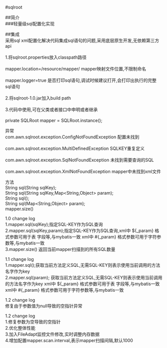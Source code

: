 #sqlroot  

##简介  
###轻量级sql配置化实现  

##集成  
采用sql xml配置化解决代码集成sql语句的问题,采用底层原生开发,无依赖第三方api<br/>  
1.将sqlroot.properties放入classpath路径<br/>  
mapper.location=/resource/mapper/ mapper映射文件位置,不限制命名<br/>  
mapper.logger=true 是否打印sql语句,调试时候建议打开,会打印出执行的完整sql语句<br/>   
2.将sqlroot-1.0.jar加入build path<br/>  
3.代码中使用,可在父类或者接口中申明或者继承<br/>  
private SQLRoot mapper = SQLRoot.instance();<br/>  

异常<br/>
com.awn.sqlroot.exception.ConfigNotFoundException 配置未找到<br/>  
com.awn.sqlroot.exception.MultiDefinedException SQLKEY重复定义<br/>  
com.awn.sqlroot.exception.SqlNotFoundException 未找到需要查询的SQL<br/>  
com.awn.sqlroot.exception.XmlNotFoundException mapper中未找到xml文件<br/>  

方法  
String sql(String sqlKey);  
String sql(String sqlKey,Map<String,Object> param);  
String sql();  
String sql(Map<String,Object> param);  
mapper.size()  


1.0 change log  
1.mapper.sql(sqlKey);指定SQL-KEY作为SQL查询  
2.mapper.sql(sqlKey,param);指定SQL-KEY作为SQL查询,xml中 ${_param} 格式参数可用于表 字段等,与mybatis一致 xml中 #{_param} 格式参数可用于字符参数等,与mybatis一致  
3.mapper.size() 返回当前mapper扫描到的所有SQL数量  


1.1 change log  
1.mapper.sql();获取当前方法定义SQL,无需SQL-KEY则表示使用当前调用的方法名字作为key  
2.mapper.sql(param); 获取当前方法定义SQL,无需SQL-KEY则表示使用当前调用的方法名字作为key xml中 ${_param} 格式参数可用于表 字段等,与mybatis一致 xml中 #{_param} 格式参数可用于字符参数等,与mybatis一致  

1.2 change log  
修复由于参数值为null导致的空指针异常  

1.2 change log  
1.修复参数为空导致的空指针  
2.优化整体性能  
3.加入FileAdapt监控文件修改,实时调整内存数据  
4.增加配置mapper.scan.interval,表示mapper扫描间隔,默认1000  
